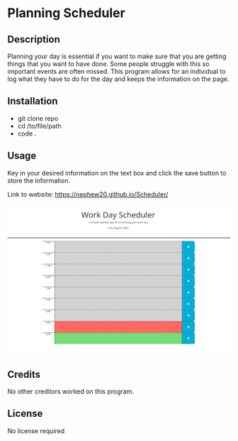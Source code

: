 # Planning Scheduler

## Description

Planning your day is essential if you want to make sure that you are getting things that you want to have done. Some people struggle with this so important events are often missed. This program allows for an individual to log what they have to do for the day and keeps the information on the page. 

## Installation 
 
- git clone repo
- cd /to/file/path
- code .

## Usage 

Key in your desired information on the text box and click the save button to store the information. 

Link to website: https://nephew20.github.io/Scheduler/

![website-screenshot](./assets/Work%20Scheduler%20Screenshot.JPG)

## Credits 

No other creditors worked on this program.

## License

No license required